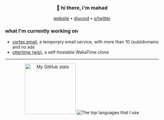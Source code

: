 <h3 align="center">👋 hi there, i'm mahad</h3>
<p align="center">
  <a href="https://skyfall.dev">website</a> •
  <a href="https://discord.com/users/571393955367878656">discord</a> •
  <a href="https://twitter.com/skyfall_ggs">x/twitter</a>
</p>

### what I'm currently working on

- [vortex.email](https://github.com/SkyfallWasTaken/vortex.email), a temporary email service, with more than 10 (sub)domains and no ads
- [ottertime (wip)](https://github.com/SkyfallWasTaken/ottertime), a self-hostable WakaTime clone 

---

<div align="center">
  <img src="https://github-readme-stats.vercel.app/api?username=SkyfallWasTaken&show_icons=true&theme=radical&layout=compact" height="166px" alt="My GitHub stats"/>
  <img src="https://github-readme-stats.vercel.app/api/top-langs/?username=skyfallwastaken&theme=radical&layout=compact&hide=vue,css,html,ejs" alt="The top languages that I use"/>
</div>
